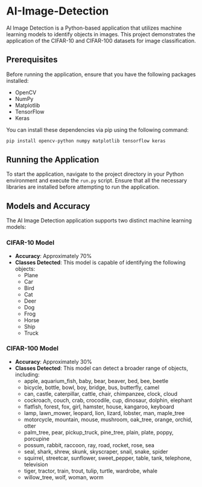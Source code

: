 # AI-Image-Detection

AI Image Detection is a Python-based application that utilizes machine learning models to identify objects in images. This project demonstrates the application of the CIFAR-10 and CIFAR-100 datasets for image classification.

## Prerequisites

Before running the application, ensure that you have the following packages installed:
- OpenCV
- NumPy
- Matplotlib
- TensorFlow
- Keras

You can install these dependencies via pip using the following command:

```bash
pip install opencv-python numpy matplotlib tensorflow keras
```
## Running the Application

To start the application, navigate to the project directory in your Python environment and execute the `run.py` script. Ensure that all the necessary libraries are installed before attempting to run the application.

## Models and Accuracy

The AI Image Detection application supports two distinct machine learning models:

### CIFAR-10 Model
- **Accuracy**: Approximately 70%
- **Classes Detected**: This model is capable of identifying the following objects:
  - Plane
  - Car
  - Bird
  - Cat
  - Deer
  - Dog
  - Frog
  - Horse
  - Ship
  - Truck

### CIFAR-100 Model
- **Accuracy**: Approximately 30%
- **Classes Detected**: This model can detect a broader range of objects, including:
  - apple, aquarium_fish, baby, bear, beaver, bed, bee, beetle
  - bicycle, bottle, bowl, boy, bridge, bus, butterfly, camel
  - can, castle, caterpillar, cattle, chair, chimpanzee, clock, cloud
  - cockroach, couch, crab, crocodile, cup, dinosaur, dolphin, elephant
  - flatfish, forest, fox, girl, hamster, house, kangaroo, keyboard
  - lamp, lawn_mower, leopard, lion, lizard, lobster, man, maple_tree
  - motorcycle, mountain, mouse, mushroom, oak_tree, orange, orchid, otter
  - palm_tree, pear, pickup_truck, pine_tree, plain, plate, poppy, porcupine
  - possum, rabbit, raccoon, ray, road, rocket, rose, sea
  - seal, shark, shrew, skunk, skyscraper, snail, snake, spider
  - squirrel, streetcar, sunflower, sweet_pepper, table, tank, telephone, television
  - tiger, tractor, train, trout, tulip, turtle, wardrobe, whale
  - willow_tree, wolf, woman, worm

